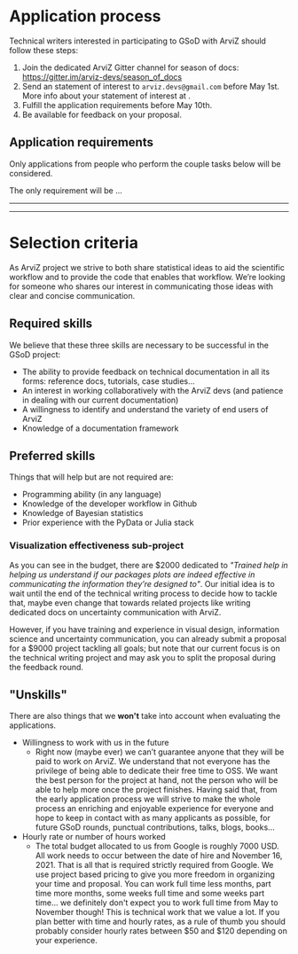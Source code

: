 # Application process
Technical writers interested in participating to GSoD with ArviZ should follow these steps:

1. Join the dedicated ArviZ Gitter channel for season of docs: https://gitter.im/arviz-devs/season_of_docs
2. Send an statement of interest to `arviz.devs@gmail.com` before May 1st. More info about your statement of
   interest at []().
3. Fulfill the application requirements before May 10th.
4. Be available for feedback on your proposal.

## Application requirements
Only applications from people who perform the couple tasks below will be considered.

The only requirement will be ...

---
---

# Selection criteria
As ArviZ project we strive to both share statistical ideas to aid the scientific workflow and to provide the code that enables that workflow.
We’re looking for someone who shares our interest in communicating those ideas with clear and concise communication.

## Required skills
We believe that these three skills are necessary to be successful in the GSoD project:
* The ability to provide feedback on technical documentation in all its forms: reference docs,
  tutorials, case studies...
* An interest in working collaboratively with the ArviZ devs (and patience in dealing with our current documentation)
* A willingness to identify and understand the variety of end users of ArviZ
* Knowledge of a documentation framework

## Preferred skills
Things that will help but are not required are:
* Programming ability (in any language)
* Knowledge of the developer workflow in Github
* Knowledge of Bayesian statistics
* Prior experience with the PyData or Julia stack

### Visualization effectiveness sub-project
As you can see in the budget, there are $2000 dedicated to _"Trained help in helping us understand
if our packages plots are indeed effective in communicating the information they’re designed to"_.
Our initial idea is to wait until the end of the technical writing process to decide how to tackle
that, maybe even change that towards related projects like writing dedicated docs on uncertainty
communication with ArviZ.

However, if you have training and experience in visual design, information science and uncertainty
communication, you can already submit a proposal for a $9000 project tackling all goals; but note that
our current focus is on the technical writing project and may ask you to split the proposal during
the feedback round.


## "Unskills"
There are also things that we **won't** take into account when evaluating the applications.

* Willingness to work with us in the future
   * Right now (maybe ever) we can’t guarantee anyone that they will be paid to work on ArviZ.
     We understand that not everyone has the privilege of being able to dedicate their free time to OSS.
     We want the best person for the project at hand, not the person who will be able to help more
     once the project finishes. Having said that, from the early application process we will strive
     to make the whole process an enriching and enjoyable experience for everyone and hope to keep
     in contact with as many applicants as possible, for future GSoD rounds, punctual contributions,
     talks, blogs, books...
* Hourly rate or number of hours worked
   * The total budget allocated to us from Google is roughly 7000 USD. All work needs to occur between the date of hire and November 16, 2021.
     That is all that is required strictly required from Google. We use project based pricing to give you more freedom in
     organizing your time and proposal. You can work full time less months, part time more months, some
     weeks full time and some weeks part time... we definitely don't expect you to work full time
     from May to November though! This is technical work that we value a lot. If you plan better
     with time and hourly rates, as a rule of thumb you should probably consider hourly rates
     between $50 and $120 depending on your experience.

